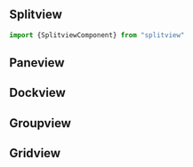 ## Splitview

```jsx
import {SplitviewComponent} from "splitview"
```

## Paneview

## Dockview

## Groupview

## Gridview

